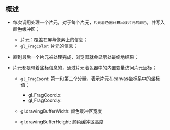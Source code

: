 
## 概述

* 每次调用处理一个片元，对于每个片元，`片元着色器计算出该片元的颜色`，并写入颜色缓冲区；
  - 片元：覆盖在屏幕像素上的信息；
  -  `gl_FragColor`: 片元的信息；


* 直到最后一个片元被处理完成，浏览器就会显示处最终地结果；

* 片元都是带着坐标信息的，通过片元着色器中的内置变量访问片元坐标；
  - `gl_FragCoord`:  第一和第二个分量，表示片元在canvas坐标系中的坐标值；
    - gl_FragCoord.x:
    - gl_FragCoord.y:

  - gl.drawingBufferWidth: 颜色缓冲区宽度
  - gl.drawingBufferHeight: 颜色缓冲区高度